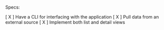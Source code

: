 Specs:

[ X ] Have a CLI for interfacing with the application 
[ X ] Pull data from an external source 
[ X ] Implement both list and detail views